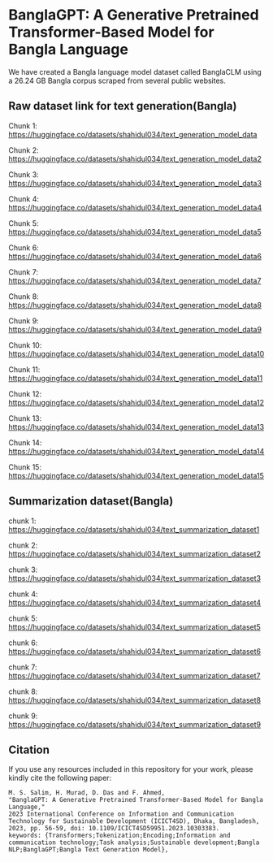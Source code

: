 
# BanglaGPT: A Generative Pretrained Transformer-Based Model for Bangla Language

We have created a Bangla language model dataset called BanglaCLM using a 26.24 GB Bangla corpus scraped from several public websites. 


## Raw dataset link for text generation(Bangla)
Chunk 1: https://huggingface.co/datasets/shahidul034/text_generation_model_data

Chunk 2: https://huggingface.co/datasets/shahidul034/text_generation_model_data2

Chunk 3: https://huggingface.co/datasets/shahidul034/text_generation_model_data3

Chunk 4: https://huggingface.co/datasets/shahidul034/text_generation_model_data4

Chunk 5: https://huggingface.co/datasets/shahidul034/text_generation_model_data5

Chunk 6: https://huggingface.co/datasets/shahidul034/text_generation_model_data6

Chunk 7: https://huggingface.co/datasets/shahidul034/text_generation_model_data7

Chunk 8: https://huggingface.co/datasets/shahidul034/text_generation_model_data8

Chunk 9: https://huggingface.co/datasets/shahidul034/text_generation_model_data9

Chunk 10: https://huggingface.co/datasets/shahidul034/text_generation_model_data10

Chunk 11: https://huggingface.co/datasets/shahidul034/text_generation_model_data11

Chunk 12: https://huggingface.co/datasets/shahidul034/text_generation_model_data12

Chunk 13: https://huggingface.co/datasets/shahidul034/text_generation_model_data13

Chunk 14: https://huggingface.co/datasets/shahidul034/text_generation_model_data14

Chunk 15: https://huggingface.co/datasets/shahidul034/text_generation_model_data15

## Summarization dataset(Bangla)
chunk 1: https://huggingface.co/datasets/shahidul034/text_summarization_dataset1

chunk 2: https://huggingface.co/datasets/shahidul034/text_summarization_dataset2

chunk 3: https://huggingface.co/datasets/shahidul034/text_summarization_dataset3

chunk 4: https://huggingface.co/datasets/shahidul034/text_summarization_dataset4

chunk 5: https://huggingface.co/datasets/shahidul034/text_summarization_dataset5

chunk 6: https://huggingface.co/datasets/shahidul034/text_summarization_dataset6

chunk 7: https://huggingface.co/datasets/shahidul034/text_summarization_dataset7

chunk 8: https://huggingface.co/datasets/shahidul034/text_summarization_dataset8

chunk 9: https://huggingface.co/datasets/shahidul034/text_summarization_dataset9
## Citation
If you use any resources included in this repository for your work, please kindly cite the following paper:
```
M. S. Salim, H. Murad, D. Das and F. Ahmed,
"BanglaGPT: A Generative Pretrained Transformer-Based Model for Bangla Language,"
2023 International Conference on Information and Communication Technology for Sustainable Development (ICICT4SD), Dhaka, Bangladesh, 2023, pp. 56-59, doi: 10.1109/ICICT4SD59951.2023.10303383. 
keywords: {Transformers;Tokenization;Encoding;Information and communication technology;Task analysis;Sustainable development;Bangla NLP;BanglaGPT;Bangla Text Generation Model},
```
